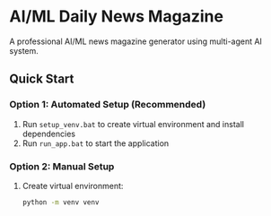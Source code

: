 # AI/ML Daily News Magazine

A professional AI/ML news magazine generator using multi-agent AI system.

## Quick Start

### Option 1: Automated Setup (Recommended)
1. Run `setup_venv.bat` to create virtual environment and install dependencies
2. Run `run_app.bat` to start the application

### Option 2: Manual Setup
1. Create virtual environment:
   ```cmd
   python -m venv venv
